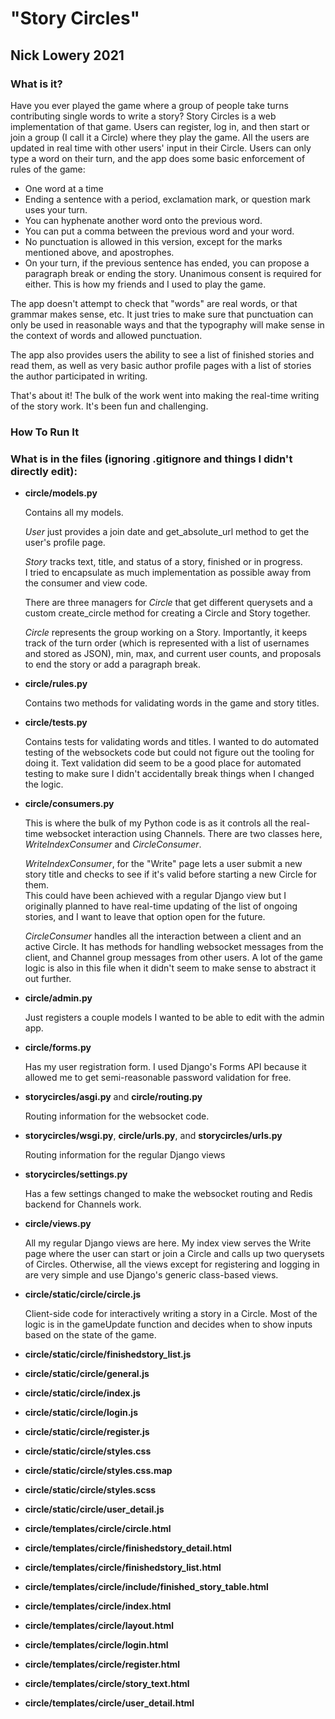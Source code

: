 "Story Circles"
=========
Nick Lowery 2021
---------------


### What is it?

Have you ever played the game where a group of people take turns contributing 
single words to write a story? Story Circles is a web implementation of that 
game. Users can register, log in, and then start or join a group (I call it a 
Circle) where they play the game. All the users are updated in real time with 
other users' input in their Circle. Users can only type a word on their turn, 
and the app does some basic enforcement of rules of the game:
- One word at a time
- Ending a sentence with a period, exclamation mark, or question mark uses your turn.
- You can hyphenate another word onto the previous word.
- You can put a comma between the previous word and your word.
- No punctuation is allowed in this version, except for the marks mentioned 
    above, and apostrophes.
- On your turn, if the previous sentence has ended, you can propose a paragraph 
    break or ending the story. Unanimous consent is required for either. This is 
    how my friends and I used to play the game.

The app doesn't attempt to check that "words" are real words, or that grammar 
makes sense, etc. It just tries to make sure that punctuation can only be used 
in reasonable ways and that the typography will make sense in the context of 
words and allowed punctuation.

The app also provides users the ability to see a list of finished stories and 
read them, as well as very basic author profile pages with a list of stories the 
author participated in writing. 

That's about it! The bulk of the work went into making the real-time writing of 
the story work. It's been fun and challenging.

### How To Run It

### What is in the files (ignoring .gitignore and things I didn't directly edit):

- **circle/models.py**

    Contains all my models.

    *User* just provides a join date and get_absolute_url method to get the 
    user's profile page.

    *Story* tracks text, title, and status of a story, finished or in progress.  
    I tried to encapsulate as much implementation as possible away from the 
    consumer and view code.

    There are three managers for *Circle* that get different querysets and a 
    custom create_circle method for creating a Circle and Story together.

    *Circle* represents the group working on a Story. Importantly, it keeps 
    track of the turn order (which is represented with a list of usernames and 
    stored as JSON), min, max, and current user counts, and proposals to end the 
    story or add a paragraph break.

- **circle/rules.py**
        
    Contains two methods for validating words in the game and story titles.

- **circle/tests.py**

    Contains tests for validating words and titles. I wanted to do automated 
    testing of the websockets code but could not figure out the tooling for 
    doing it. Text validation did seem to be a good place for automated testing 
    to make sure I didn't accidentally break things when I changed the logic.

- **circle/consumers.py**
    
    This is where the bulk of my Python code is as it controls all the real-time 
    websocket interaction using Channels. There are two classes here, 
    *WriteIndexConsumer* and *CircleConsumer*. 

    *WriteIndexConsumer*, for the "Write" page lets a user submit a new story 
    title and checks to see if it's valid before starting a new Circle for them.  
    This could have been achieved with a regular Django view but I originally 
    planned to have real-time updating of the list of ongoing stories, and I 
    want to leave that option open for the future.

    *CircleConsumer* handles all the interaction between a client and an active 
    Circle. It has methods for handling websocket messages from the client, and 
    Channel group messages from other users. A lot of the game logic is also in 
    this file when it didn't seem to make sense to abstract it out further.

- **circle/admin.py**

    Just registers a couple models I wanted to be able to edit with the admin 
    app.

- **circle/forms.py**

    Has my user registration form. I used Django's Forms API because it allowed 
    me to get semi-reasonable password validation for free.

- **storycircles/asgi.py** and **circle/routing.py**

    Routing information for the websocket code.

- **storycircles/wsgi.py**, **circle/urls.py**, and **storycircles/urls.py**

    Routing information for the regular Django views

- **storycircles/settings.py**

    Has a few settings changed to make the websocket routing and Redis backend 
    for Channels work.

- **circle/views.py**

    All my regular Django views are here. My index view serves the Write page 
    where the user can start or join a Circle and calls up two querysets of 
    Circles. Otherwise, all the views except for registering and logging in are 
    very simple and use Django's generic class-based views.

- **circle/static/circle/circle.js**

    Client-side code for interactively writing a story in a Circle. Most of the 
    logic is in the gameUpdate function and decides when to show inputs based on 
    the state of the game.

- **circle/static/circle/finishedstory_list.js**
- **circle/static/circle/general.js**
- **circle/static/circle/index.js**
- **circle/static/circle/login.js**
- **circle/static/circle/register.js**
- **circle/static/circle/styles.css**
- **circle/static/circle/styles.css.map**
- **circle/static/circle/styles.scss**
- **circle/static/circle/user_detail.js**
- **circle/templates/circle/circle.html**
- **circle/templates/circle/finishedstory_detail.html**
- **circle/templates/circle/finishedstory_list.html**
- **circle/templates/circle/include/finished_story_table.html**
- **circle/templates/circle/index.html**
- **circle/templates/circle/layout.html**
- **circle/templates/circle/login.html**
- **circle/templates/circle/register.html**
- **circle/templates/circle/story_text.html**
- **circle/templates/circle/user_detail.html**
